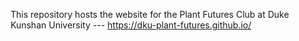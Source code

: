 This repository hosts the website for the Plant Futures Club at Duke Kunshan University --- https://dku-plant-futures.github.io/
